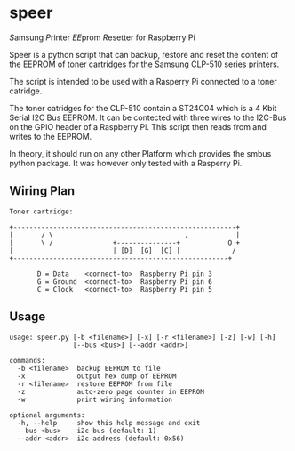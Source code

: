 speer
=====

*S*amsung *P*rinter *EE*prom *R*esetter for Raspberry Pi


Speer is a python script that can backup, restore and reset the content of the EEPROM of toner cartridges for the Samsung CLP-510 series printers.

The script is intended to be used with a Rasperry Pi connected to a toner catridge. 

The toner catridges for the CLP-510 contain a ST24C04 which is a 4 Kbit Serial I2C Bus EEPROM. It can be contected with three wires to the I2C-Bus on the GPIO header of a Raspberry Pi. This script then reads from and writes to the EEPROM.

In theory, it should run on any other Platform which provides the smbus python package. It was however only tested with a Rasperry Pi.


Wiring Plan
-----------


    Toner cartridge:
    
    +--------------------------------------------------------+
    |       / \                                 .            |
    |       \ /               +---------------+            O +
    |                         | [D]  [G]  [C] |             /
    +------------------------------------------------------+
    
           D = Data    <connect-to>  Raspberry Pi pin 3
           G = Ground  <connect-to>  Raspberry Pi pin 6
           C = Clock   <connect-to>  Raspberry Pi pin 5


Usage
-----
    
    usage: speer.py [-b <filename>] [-x] [-r <filename>] [-z] [-w] [-h]
                    [--bus <bus>] [--addr <addr>]
    
    commands:
      -b <filename>  backup EEPROM to file
      -x             output hex dump of EEPROM
      -r <filename>  restore EEPROM from file
      -z             auto-zero page counter in EEPROM
      -w             print wiring information
    
    optional arguments:
      -h, --help     show this help message and exit
      --bus <bus>    i2c-bus (default: 1)
      --addr <addr>  i2c-address (default: 0x56)


